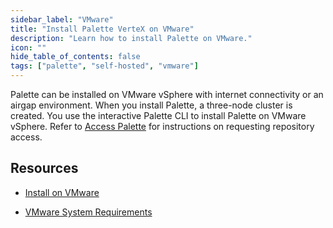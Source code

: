 ```yaml
---
sidebar_label: "VMware"
title: "Install Palette VerteX on VMware"
description: "Learn how to install Palette on VMware."
icon: ""
hide_table_of_contents: false
tags: ["palette", "self-hosted", "vmware"]
---
```





Palette can be installed on VMware vSphere with internet connectivity or an airgap environment. When you install Palette, a three-node cluster is created. You use the interactive Palette CLI to install Palette on VMware vSphere. Refer to [Access Palette](../../enterprise-version.md#access-palette) for instructions on requesting repository access.

## Resources

- [Install on VMware](install.md)


- [VMware System Requirements](vmware-system-requirements.md)
   